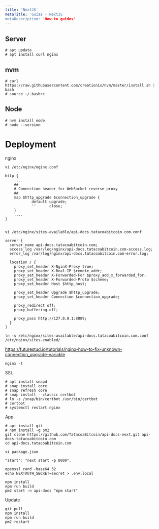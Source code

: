 ```yaml
---
title: 'NextJS'
metaTitle: 'Guías - NextJS
metaDescription: 'How-to guides'
---
```


## Server

    # apt update
    # apt install curl nginx

## nvm

    # curl https://raw.githubusercontent.com/creationix/nvm/master/install.sh | bash
    # source ~/.bashrc

## Node

    # nvm install node
    # node --version

# Deployment

nginx

    vi /etc/nginx/nginx.conf

    http {
    	....
    	##
        # Connection header for WebSocket reverse proxy
        ##
        map $http_upgrade $connection_upgrade {
                default upgrade;
                ''      close;
        }
    	....
    }


    vi /etc/nginx/sites-available/api-docs.tatacoabitcoin.com.conf

    server {
      server_name api-docs.tatacoabitcoin.com;
      access_log /var/log/nginx/api-docs.tatacoabitcoin.com-access.log;
      error_log /var/log/nginx/api-docs.tatacoabitcoin.com-error.log;

      location / {
        proxy_set_header X-NginX-Proxy true;
        proxy_set_header X-Real-IP $remote_addr;
        proxy_set_header X-Forwarded-For $proxy_add_x_forwarded_for;
        proxy_set_header X-Forwarded-Proto $scheme;
        proxy_set_header Host $http_host;

        proxy_set_header Upgrade $http_upgrade;
        proxy_set_header Connection $connection_upgrade;

        proxy_redirect off;
        proxy_buffering off;

        proxy_pass http://127.0.0.1:8009;
      }
    }

    ln -s /etc/nginx/sites-available/api-docs.tatacoabitcoin.com.conf /etc/nginx/sites-enabled/

https://futurestud.io/tutorials/nginx-how-to-fix-unknown-connection_upgrade-variable

    nginx -t

SSL

    # apt install snapd
    # snap install core
    # snap refresh core
    # snap install --classic certbot
    # ln -s /snap/bin/certbot /usr/bin/certbot
    # certbot
    # systemctl restart nginx

App

    # apt install git
    # npm install -g pm2
    git clone https://github.com/TatacoaBitcoin/api-docs-next.git api-docs.tatacoabitcoin.com
    cd api-docs.tatacoabitcoin.com

    vi package.json

    "start": "next start -p 8009",

    openssl rand -base64 32
    echo NEXTAUTH_SECRET=secret > .env.local

    npm install
    npm run build
    pm2 start -n api-docs "npm start"

Update

    git pull
    npm install
    npm run build
    pm2 restart
